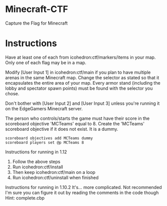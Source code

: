 # Minecraft-CTF
Capture the Flag for Minecraft

# Instructions
Have at least one of each from icohedron:ctf/markers/items in your map.
Only one of each flag may be in a map.

Modify [User Input 1] in icohedron:ctf/main if you plan to have multiple arenas in the same Minecraft map.
Change the selector as stated so that it encapsulates the entire area of your map. 
Every armor stand (including the lobby and spectator spawn points) must be found with the selector you chose.

Don't bother with [User Input 2] and [User Input 3] unless you're running it on the EdgeGamers Minecraft server.

The person who controls/starts the game must have their score in the scoreboard objective 'MCTeams' equal to 8.
Create the 'MCTeams' scoreboard objective if it does not exist. It is a dummy. 
```
scoreboard objectives add MCTeams dummy
scoreboard players set @p MCTeams 8
```

Instructions for running in 1.12
1. Follow the above steps
2. Run icohedron:ctf/install
3. Then keep icohedron:ctf/main on a loop
4. Run icohedron:ctf/uninstall when finished

Instructions for running in 1.10.2
It's... more complicated. Not recommended
I'm sure you can figure it out by reading the comments in the code though
Hint: complete.cbp
